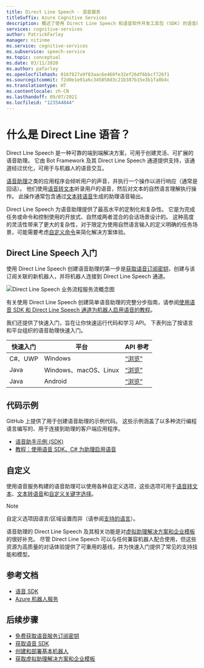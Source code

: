 ```yaml
---
title: Direct Line Speech - 语音服务
titleSuffix: Azure Cognitive Services
description: 概述了使用 Direct Line Speech 和语音软件开发工具包 (SDK) 的语音助理的特性、功能和限制。
services: cognitive-services
author: PatrickFarley
manager: nitinme
ms.service: cognitive-services
ms.subservice: speech-service
ms.topic: conceptual
ms.date: 03/11/2020
ms.author: pafarley
ms.openlocfilehash: 016f827a9f83aac6e460fe32ef26df6bbcf726f1
ms.sourcegitcommit: f2d0e1e91a6c345858d3c21b387b15e3b1fa8b4c
ms.translationtype: HT
ms.contentlocale: zh-CN
ms.lasthandoff: 09/07/2021
ms.locfileid: "123544044"
---
```

# <a name="what-is-direct-line-speech"></a>什么是 Direct Line 语音？

Direct Line Speech 是一种可靠的端到端解决方案，可用于创建灵活、可扩展的语音助理。 它由 Bot Framework 及其 Direct Line Speech 通道提供支持，该通道经过优化，可用于与机器人的语音交互。

[语音助理](voice-assistants.md)之类的应用程序会倾听用户的声音，并执行一个操作以进行响应（通常是回话）。 他们使用[语音转文本](speech-to-text.md)听录用户的语音，然后对文本的自然语言理解执行操作。 此操作通常包含通过[文本转语音](text-to-speech.md)生成的助理语音输出。

Direct Line Speech 为语音助理提供了最高水平的定制化和复杂性。 它是为完成任务或命令和控制使用的开放式、自然或两者混合的会话场景设计的。 这种高度的灵活性带来了更大的复杂性，对于限定为使用自然语言输入的定义明确的任务场景，可能需要考虑[自定义命令](custom-commands.md)来简化解决方案体验。

## <a name="getting-started-with-direct-line-speech"></a>Direct Line Speech 入门

使用 Direct Line Speech 创建语音助理的第一步是[获取语音订阅密钥](overview.md#try-the-speech-service-for-free)，创建与该订阅关联的新机器人，并将机器人连接到 Direct Line Speech 通道。

   ![Direct Line Speech 业务流程服务流概念图](media/voice-assistants/overview-directlinespeech.png "语音通道流")

有关使用 Direct Line Speech 创建简单语音助理的完整分步指南，请参阅[使用语音 SDK 和 Direct Line Speech 通道为机器人启用语音的教程](tutorial-voice-enable-your-bot-speech-sdk.md)。

我们还提供了快速入门，旨在让你快速运行代码和学习 API。 下表列出了按语言和平台组织的语音助理快速入门。

| 快速入门 | 平台 | API 参考 |
|------------|----------|---------------|
| C#、UWP | Windows | [“浏览”](/dotnet/api/microsoft.cognitiveservices.speech) |
| Java | Windows、macOS、Linux | [“浏览”](/java/api/com.microsoft.cognitiveservices.speech) |
| Java | Android | [“浏览”](/java/api/com.microsoft.cognitiveservices.speech) |

## <a name="sample-code"></a>代码示例

GitHub 上提供了用于创建语音助理的示例代码。 这些示例涵盖了以多种流行编程语言编写的、用于连接到助理的客户端应用程序。

* [语音助手示例 (SDK)](https://aka.ms/csspeech/samples/#voice-assistants-quickstarts)
* [教程：使用语音 SDK、C# 为助理启用语音](tutorial-voice-enable-your-bot-speech-sdk.md)

## <a name="customization"></a>自定义

使用语音服务构建的语音助理可以使用各种自定义选项，这些选项可用于[语音转文本](speech-to-text.md)、[文本转语音](text-to-speech.md)和[自定义关键字选择](./custom-keyword-basics.md)。

> [!NOTE]
> 自定义选项因语言/区域设置而异（请参阅[支持的语言](./language-support.md)）。

语音助理的 Direct Line Speech 及其相关功能是对[虚拟助理解决方案和企业模板](/azure/bot-service/bot-builder-enterprise-template-overview)的很好补充。 尽管 Direct Line Speech 可以与任何兼容机器人配合使用，但这些资源为高质量的对话体验提供了可重用的基线，并为快速入门提供了常见的支持技能和模型。

## <a name="reference-docs"></a>参考文档

* [语音 SDK](./speech-sdk.md)
* [Azure 机器人服务](/azure/bot-service/)

## <a name="next-steps"></a>后续步骤

* [免费获取语音服务订阅密钥](overview.md#try-the-speech-service-for-free)
* [获取语音 SDK](speech-sdk.md)
* [创建和部署基本机器人](/azure/bot-service/bot-builder-tutorial-basic-deploy)
* [获取虚拟助理解决方案和企业模板](https://github.com/Microsoft/AI)
